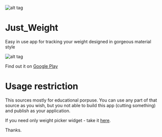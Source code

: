 ![alt tag](https://github.com/kidinov/Just_Weight/blob/master/publishing/banner.png)

# Just_Weight
Easy in use app for tracking your weight designed in gorgeous material style

![alt tag](https://github.com/kidinov/Just_Weight/blob/master/publishing/demo.gif)

Find out it on [Google Play](https://play.google.com/store/apps/details?id=org.kidinov.justweight)


# Usage restriction
This sources mostly for educational porpuse. You can use any part of that source as you wish, but you not able to build this app (cutting something) and publish as your application.

If you need only weight picker widget - take it [here](https://github.com/kidinov/SimpleNumberPicker).

Thanks.


